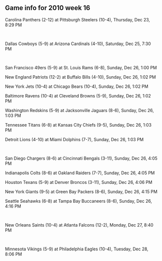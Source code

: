 ## Game info for 2010 week 16
Carolina Panthers (2-12) at Pittsburgh Steelers (10-4), Thursday, Dec 23, 8:29 PM


<br/>

Dallas Cowboys (5-9) at Arizona Cardinals (4-10), Saturday, Dec 25, 7:30 PM


<br/>

San Francisco 49ers (5-9) at St. Louis Rams (6-8), Sunday, Dec 26, 1:00 PM

New England Patriots (12-2) at Buffalo Bills (4-10), Sunday, Dec 26, 1:02 PM

New York Jets (10-4) at Chicago Bears (10-4), Sunday, Dec 26, 1:02 PM

Baltimore Ravens (10-4) at Cleveland Browns (5-9), Sunday, Dec 26, 1:02 PM

Washington Redskins (5-9) at Jacksonville Jaguars (8-6), Sunday, Dec 26, 1:03 PM

Tennessee Titans (6-8) at Kansas City Chiefs (9-5), Sunday, Dec 26, 1:03 PM

Detroit Lions (4-10) at Miami Dolphins (7-7), Sunday, Dec 26, 1:03 PM


<br/>

San Diego Chargers (8-6) at Cincinnati Bengals (3-11), Sunday, Dec 26, 4:05 PM

Indianapolis Colts (8-6) at Oakland Raiders (7-7), Sunday, Dec 26, 4:05 PM

Houston Texans (5-9) at Denver Broncos (3-11), Sunday, Dec 26, 4:06 PM

New York Giants (9-5) at Green Bay Packers (8-6), Sunday, Dec 26, 4:15 PM

Seattle Seahawks (6-8) at Tampa Bay Buccaneers (8-6), Sunday, Dec 26, 4:16 PM


<br/>

New Orleans Saints (10-4) at Atlanta Falcons (12-2), Monday, Dec 27, 8:40 PM


<br/>

Minnesota Vikings (5-9) at Philadelphia Eagles (10-4), Tuesday, Dec 28, 8:06 PM

